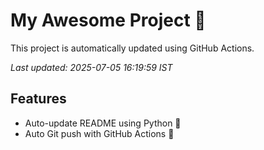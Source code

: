 # My Awesome Project 🚀

This project is automatically updated using GitHub Actions.

_Last updated: 2025-07-05 16:19:59 IST_

## Features
- Auto-update README using Python 🐍
- Auto Git push with GitHub Actions 🤖

